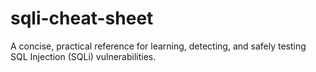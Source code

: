 # sqli-cheat-sheet
A concise, practical reference for learning, detecting, and safely testing SQL Injection (SQLi) vulnerabilities.
